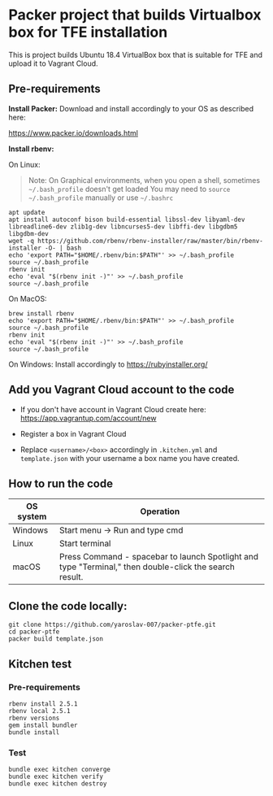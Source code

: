 # Packer project that builds Virtualbox box for TFE installation

This is project builds Ubuntu 18.4 VirtualBox box that is suitable for TFE and upload it to Vagrant Cloud.


## Pre-requirements

**Install Packer:**
Download and install accordingly to your OS as described here:

https://www.packer.io/downloads.html

**Install rbenv:**


On Linux:
> Note:
> On Graphical environments, when you open a shell, sometimes `~/.bash_profile` doesn't get loaded
> You may need to `source ~/.bash_profile` manually or use `~/.bashrc`

```
apt update
apt install autoconf bison build-essential libssl-dev libyaml-dev libreadline6-dev zlib1g-dev libncurses5-dev libffi-dev libgdbm5 libgdbm-dev
wget -q https://github.com/rbenv/rbenv-installer/raw/master/bin/rbenv-installer -O- | bash
echo 'export PATH="$HOME/.rbenv/bin:$PATH"' >> ~/.bash_profile
source ~/.bash_profile
rbenv init
echo 'eval "$(rbenv init -)"' >> ~/.bash_profile
source ~/.bash_profile
```
On MacOS:
```
brew install rbenv
echo 'export PATH="$HOME/.rbenv/bin:$PATH"' >> ~/.bash_profile
source ~/.bash_profile
rbenv init
echo 'eval "$(rbenv init -)"' >> ~/.bash_profile
source ~/.bash_profile
```

On Windows:
Install accordingly to https://rubyinstaller.org/

## Add you Vagrant Cloud account to the code
 - If you don't have account in Vagrant Cloud create here: https://app.vagrantup.com/account/new

 - Register a box in Vagrant Cloud

 - Replace `<username>/<box>` accordingly in `.kitchen.yml` and `template.json` with your username a box name you have created.

## How to run the code


 OS system | Operation
 ------------ | -------------
| Windows | Start menu -> Run and type cmd |
| Linux  |Start terminal |
| macOS | Press Command - spacebar to launch Spotlight and type "Terminal," then double-click the search result. |

## Clone the code locally:

    git clone https://github.com/yaroslav-007/packer-ptfe.git
    cd packer-ptfe
    packer build template.json



## Kitchen test
### Pre-requirements
```
rbenv install 2.5.1
rbenv local 2.5.1
rbenv versions
gem install bundler
bundle install
```

### Test
```
bundle exec kitchen converge
bundle exec kitchen verify
bundle exec kitchen destroy
```